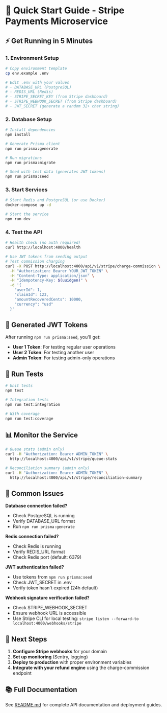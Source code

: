 # 🚀 Quick Start Guide - Stripe Payments Microservice

## ⚡ Get Running in 5 Minutes

### 1. Environment Setup
```bash
# Copy environment template
cp env.example .env

# Edit .env with your values
# - DATABASE_URL (PostgreSQL)
# - REDIS_URL (Redis)
# - STRIPE_SECRET_KEY (from Stripe dashboard)
# - STRIPE_WEBHOOK_SECRET (from Stripe dashboard)
# - JWT_SECRET (generate a random 32+ char string)
```

### 2. Database Setup
```bash
# Install dependencies
npm install

# Generate Prisma client
npm run prisma:generate

# Run migrations
npm run prisma:migrate

# Seed with test data (generates JWT tokens)
npm run prisma:seed
```

### 3. Start Services
```bash
# Start Redis and PostgreSQL (or use Docker)
docker-compose up -d

# Start the service
npm run dev
```

### 4. Test the API
```bash
# Health check (no auth required)
curl http://localhost:4000/health

# Use JWT tokens from seeding output
# Test commission charging
curl -X POST http://localhost:4000/api/v1/stripe/charge-commission \
  -H "Authorization: Bearer YOUR_JWT_TOKEN" \
  -H "Content-Type: application/json" \
  -H "Idempotency-Key: $(uuidgen)" \
  -d '{
    "userId": 1,
    "claimId": 123,
    "amountRecoveredCents": 10000,
    "currency": "usd"
  }'
```

## 🔑 Generated JWT Tokens

After running `npm run prisma:seed`, you'll get:
- **User 1 Token**: For testing regular user operations
- **User 2 Token**: For testing another user
- **Admin Token**: For testing admin-only operations

## 🧪 Run Tests
```bash
# Unit tests
npm test

# Integration tests
npm run test:integration

# With coverage
npm run test:coverage
```

## 📊 Monitor the Service
```bash
# Queue stats (admin only)
curl -H "Authorization: Bearer ADMIN_TOKEN" \
  http://localhost:4000/api/v1/stripe/queue-stats

# Reconciliation summary (admin only)
curl -H "Authorization: Bearer ADMIN_TOKEN" \
  http://localhost:4000/api/v1/stripe/reconciliation-summary
```

## 🐛 Common Issues

**Database connection failed?**
- Check PostgreSQL is running
- Verify DATABASE_URL format
- Run `npm run prisma:generate`

**Redis connection failed?**
- Check Redis is running
- Verify REDIS_URL format
- Check Redis port (default: 6379)

**JWT authentication failed?**
- Use tokens from `npm run prisma:seed`
- Check JWT_SECRET in .env
- Verify token hasn't expired (24h default)

**Webhook signature verification failed?**
- Check STRIPE_WEBHOOK_SECRET
- Ensure webhook URL is accessible
- Use Stripe CLI for local testing: `stripe listen --forward-to localhost:4000/webhooks/stripe`

## 🎯 Next Steps

1. **Configure Stripe webhooks** for your domain
2. **Set up monitoring** (Sentry, logging)
3. **Deploy to production** with proper environment variables
4. **Integrate with your refund engine** using the charge-commission endpoint

## 📚 Full Documentation

See [README.md](README.md) for complete API documentation and deployment guides.


